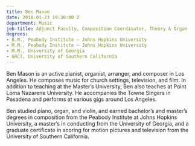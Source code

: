 ```yaml
---
title: Ben Mason
date: 2018-01-23 19:36:00 Z
department: Music
job-title: Adjunct Faculty, Composition Coordinator, Theory & Organ
degrees:
- B.M., Peabody Institute – Johns Hopkins University
- M.M., Peabody Institute – Johns Hopkins University
- M.M., University of Georgia
- GRCT, University of Southern California
---
```


Ben Mason is an active pianist, organist, arranger, and composer in Los Angeles. He composes music for church settings, television, and film. In addition to teaching at the Master’s University, Ben also teaches at Point Loma Nazarene University. He accompanies the Towne Singers in Pasadena and performs at various gigs around Los Angeles.

Ben studied piano, organ, and violin, and earned bachelor’s and master’s degrees in composition from the Peabody Institute at Johns Hopkins University, a master’s in conducting from the University of Georgia, and a graduate certificate in scoring for motion pictures and television from the University of Southern California.